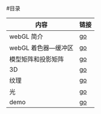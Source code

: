 
#目录

| 内容 | 链接 |
|---|---|
|webGL 简介 | [go](./intro.md)|
|webGL 着色器—缓冲区|[go](./color.md)|
|模型矩阵和投影矩阵|[go](./projection.md)|
|3D| [go](./3D.md)|
|纹理| [go](./textures.md)|
|光|[go](./lighting.md)|
|demo|[go](./demo)|
